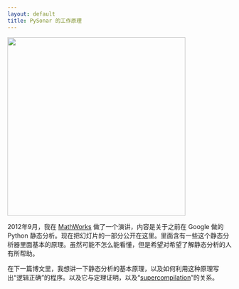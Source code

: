 ```yaml
---
layout: default
title: PySonar 的工作原理
---
```


<a href="http://www.yinwang.org/resources/pysonar-slides.pdf"><img src="http://www.yinwang.org/resources/pysonar-slides.png" width=400></a>

2012年9月，我在 <a href="http://www.mathworks.com">MathWorks</a> 做了一个演讲，内容是关于之前在 Google 做的 Python 静态分析。现在把幻灯片的一部分公开在这里。里面含有一些这个静态分析器里面基本的原理。虽然可能不怎么能看懂，但是希望对希望了解静态分析的人有所帮助。

在下一篇博文里，我想讲一下静态分析的基本原理，以及如何利用这种原理写出“逻辑正确”的程序。以及它与定理证明，以及“<a href="http://citeseerx.ist.psu.edu/viewdoc/summary?doi=10.1.1.128.6414">supercompilation</a>”的关系。
